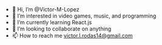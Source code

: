 - 👋 Hi, I’m @Victor-M-Lopez
- 👀 I’m interested in video games, music, and programming
- 🌱 I’m currently learning React.js
- 💞️ I’m looking to collaborate on anything
- 📫 How to reach me victor.l.rodas14@gmail.com

<!---
Victor-M-Lopez/Victor-M-Lopez is a ✨ special ✨ repository because its `README.md` (this file) appears on your GitHub profile.
You can click the Preview link to take a look at your changes.
--->
